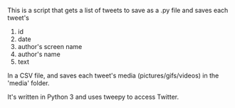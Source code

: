This is a script that gets a list of tweets to save as a .py file and saves each tweet's

1. id
2. date
3. author's screen name
4. author's name
5. text

In a CSV file, and saves each tweet's media (pictures/gifs/videos) in the 'media' folder.

It's written in Python 3 and uses tweepy to access Twitter.